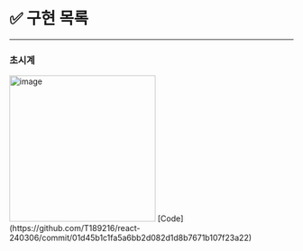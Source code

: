 # ✅ 구현 목록
---

### 초시계
<img width="259" alt="image" src="https://github.com/T189216/react-240306/assets/131805429/96df5d83-82d9-4b41-9264-0779f82d4eb7">
[Code](https://github.com/T189216/react-240306/commit/01d45b1c1fa5a6bb2d082d1d8b7671b107f23a22)
